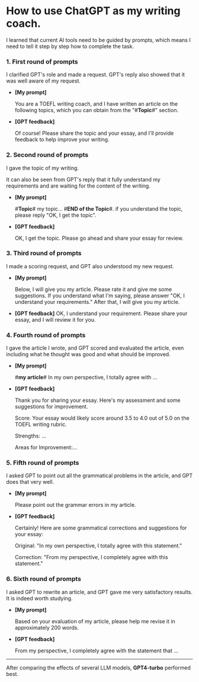 # How to use ChatGPT as my writing coach.

I learned that current AI tools need to be guided by prompts, which means I need to tell it step by step how to complete the task.

### 1. First round of prompts

  I clarified GPT's role and made a request. GPT's reply also showed that it was well aware of my request.
  
  - **[My prompt]**
    
    You are a TOEFL writing coach, and I have written an article on the following topics, which you can obtain from the "#**Topic**#" section.
    
  - **[GPT feedback]**
    
    Of course! Please share the topic and your essay, and I'll provide feedback to help improve your writing.

### 2. Second round of prompts

  I gave the topic of my writing. 
  
  It can also be seen from GPT's reply that it fully understand my requirements and are waiting for the content of the writing.
  
  -  **[My prompt]**

      #**Topic**# my topic… #**END of the Topic**#. if you understand the topic, please reply "OK, I get the topic”.
    
  - **[GPT feedback]**
    
    OK, I get the topic. Please go ahead and share your essay for review.


### 3. Third round of prompts

  I made a scoring request, and GPT also understood my new request.
  
  - **[My prompt]**
    
    Below, I will give you my article. Please rate it and give me some suggestions. 
    If you understand what I'm saying, please answer "OK, I understand your requirements." After that, I will give you my article.
    
  - **[GPT feedback]**
    OK, I understand your requirement. Please share your essay, and I will review it for you.


### 4. Fourth round of prompts

  I gave the article I wrote, and GPT scored and evaluated the article, even including what he thought was good and what should be improved.

  - **[My prompt]**
    
    #**my article**#  In my own perspective, I totally agree with …
    
  - **[GPT feedback]**
    
    Thank you for sharing your essay. Here's my assessment and some suggestions for improvement.
    
    Score: Your essay would likely score around 3.5 to 4.0 out of 5.0 on the TOEFL writing rubric.
    
    Strengths: …
    
    Areas for Improvement:…


### 5. Fifth round of prompts

  I asked GPT to point out all the grammatical problems in the article, and GPT does that very well.  


  - **[My prompt]**
    
    Please point out the grammar errors in my article.
    
  - **[GPT feedback]**
    
    Certainly! Here are some grammatical corrections and suggestions for your essay:

    Original: "In my own perspective, I totally agree with this statement."

    Correction: "From my perspective, I completely agree with this statement."

### 6. Sixth round of prompts

  I asked GPT to rewrite an article, and GPT gave me very satisfactory results. It is indeed worth studying.

   - **[My prompt]**
  
      Based on your evaluation of my article, please help me revise it in approximately 200 words.
      
   - **[GPT feedback]**

      From my perspective, I completely agree with the statement that …


***

After comparing the effects of several LLM models, **GPT4-turbo** performed best. 

